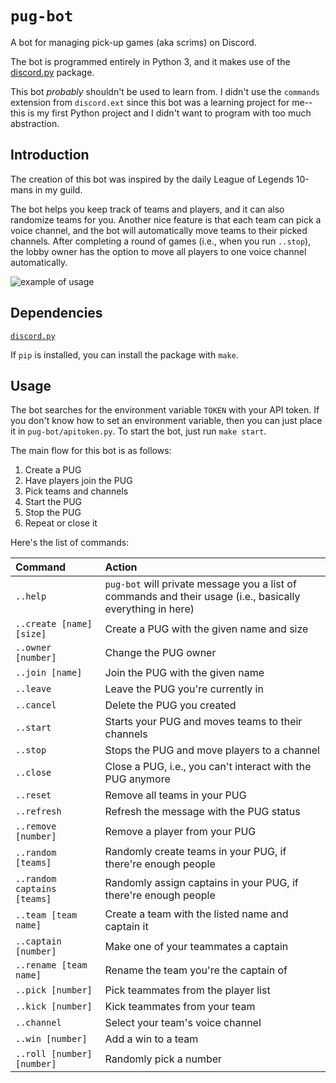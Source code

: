 # `pug-bot`

A bot for managing pick-up games (aka scrims) on Discord.

The bot is programmed entirely in Python 3, and it makes use of the [discord.py](https://github.com/Rapptz/discord.py) package.

This bot _probably_ shouldn't be used to learn from. I didn't use the `commands` extension from `discord.ext` since this bot was a learning project for me--this is my first Python project and I didn't want to program with too much abstraction.

## Introduction

The creation of this bot was inspired by the daily League of Legends 10-mans in my guild.

The bot helps you keep track of teams and players, and it can also randomize teams for you. Another nice feature is that each team can pick a voice channel, and the bot will automatically move teams to their picked channels. After completing a round of games (i.e., when you run `..stop`), the lobby owner has the option to move all players to one voice channel automatically.

![example of usage](https://imgur.com/qv5WTkJ.png)

## Dependencies

[`discord.py`](https://github.com/Rapptz/discord.py)

If `pip` is installed, you can install the package with `make`.

## Usage

The bot searches for the environment variable `TOKEN` with your API token. If you don't know how to set an environment variable, then you can just place it in `pug-bot/apitoken.py`. To start the bot, just run `make start`.

The main flow for this bot is as follows:

1. Create a PUG
2. Have players join the PUG
3. Pick teams and channels
4. Start the PUG
5. Stop the PUG
6. Repeat or close it

Here's the list of commands:

| Command                     | Action                                                                                                     |
| :-------------------------- | :--------------------------------------------------------------------------------------------------------- |
| `..help`                    | `pug-bot` will private message you a list of commands and their usage (i.e., basically everything in here) |
| `..create [name] [size]`    | Create a PUG with the given name and size                                                                  |
| `..owner [number]`          | Change the PUG owner                                                                                       |
| `..join [name]`             | Join the PUG with the given name                                                                           |
| `..leave`                   | Leave the PUG you're currently in                                                                          |
| `..cancel`                  | Delete the PUG you created                                                                                 |
| `..start`                   | Starts your PUG and moves teams to their channels                                                          |
| `..stop`                    | Stops the PUG and move players to a channel                                                                |
| `..close`                   | Close a PUG, i.e., you can't interact with the PUG anymore                                                 |
| `..reset`                   | Remove all teams in your PUG                                                                               |
| `..refresh`                 | Refresh the message with the PUG status                                                                    |
| `..remove [number]`         | Remove a player from your PUG                                                                              |
| `..random [teams]`          | Randomly create teams in your PUG, if there're enough people                                               |
| `..random captains [teams]` | Randomly assign captains in your PUG, if there're enough people                                            |
| `..team [team name]`        | Create a team with the listed name and captain it                                                          |
| `..captain [number]`        | Make one of your teammates a captain                                                                       |
| `..rename [team name]`      | Rename the team you're the captain of                                                                      |
| `..pick [number]`           | Pick teammates from the player list                                                                        |
| `..kick [number]`           | Kick teammates from your team                                                                              |
| `..channel`                 | Select your team's voice channel                                                                           |
| `..win [number]`            | Add a win to a team                                                                                        |
| `..roll [number] [number]`  | Randomly pick a number                                                                                     |

​
